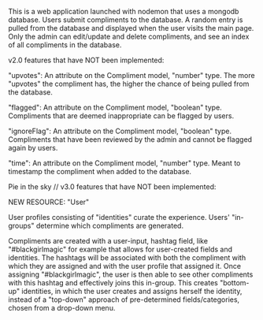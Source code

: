 This is a web application launched with nodemon that uses a mongodb database. Users submit compliments to the database. A random entry is pulled from the database and displayed when the user visits the main page. Only the admin can edit/update and delete compliments, and see an index of all compliments in the database.



v2.0 features that have NOT been implemented:

"upvotes":
An attribute on the Compliment model, "number" type. The more "upvotes" the compliment has, the higher the chance of being pulled from the database.

"flagged":
An attribute on the Compliment model, "boolean" type. Compliments that are deemed inappropriate can be
flagged by users.

"ignoreFlag":
An attribute on the Compliment model, "boolean" type. Compliments that have been reviewed by the admin and cannot be flagged again by users.

"time":
An attribute on the Compliment model, "number" type. Meant to timestamp the compliment when added to the database.




Pie in the sky // v3.0 features that have NOT been implemented:

NEW RESOURCE: "User"

User profiles consisting of "identities" curate the experience. Users' "in-groups" determine which compliments are generated.

Compliments are created with a user-input, hashtag field, like "#blackgirlmagic" for example that allows for user-created fields and identities. The hashtags will be associated with both the compliment with which they are assigned and with the user profile that assigned it. Once assigning "#blackgirlmagic", the user is then able to see other compliments with this hashtag and effectively joins this in-group. This creates "bottom-up" identities, in which the user creates and assigns herself the identity, instead of a "top-down" approach of pre-determined fields/categories, chosen from a drop-down menu.
